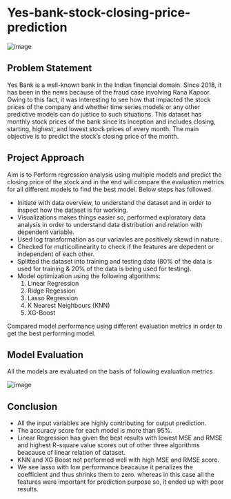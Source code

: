 # Yes-bank-stock-closing-price-prediction
![image](https://user-images.githubusercontent.com/107321295/196026341-df6f6b0f-b15f-43fe-a9ae-08015bb79350.png)

Problem Statement
--------------------------------------------------
Yes Bank is a well-known bank in the Indian financial domain. Since 2018, it has been in the news because of the fraud case involving Rana Kapoor. Owing to this fact, it was interesting to see how that impacted the stock prices of the company and whether time series models or any other predictive models can do justice to such situations. This dataset has monthly stock prices of the bank since its inception and includes closing, starting, highest, and lowest stock prices of every month. The main objective is to predict the stock’s closing price of the month.

Project Approach
--------------------------------------------------
Aim is to Perform regression analysis using multiple models and predict the closing price of the stock and in the end will compare the evaluation metrics for all different models to find the best model.
Below steps has followed.

* Initiate with data overview, to understand the dataset and in order to inspect how the dataset is for working.
* Visualizations makes things easier so, performed exploratory data analysis in order to understand data distribution and relation with dependent variable.
* Used log transformation as our variavles are positively skewd in nature .
* Checked for multicollinearity to check if the features are depedent or independent of each other.
* Splitted the dataset into training and testing data (80% of the data is used for training & 20% of the data is being used for testing).
* Model optimization using the following algorithms:
  1. Linear Regression
  2. Ridge Regession
  3. Lasso Regression
  4. K Nearest Neighbours (KNN)
  5. XG-Boost
  
Compared model performance using different evaluation metrics in order to get the best performing model.

Model Evaluation
--------------------------------------------------
All the models are evaluated on the basis of following evaluation metrics

![image](https://user-images.githubusercontent.com/107321295/196026495-6a280810-6cda-414c-82f6-217841344313.png)

Conclusion
--------------------------------------------------
* All the input variables are highly contributing for output prediction.
* The accuracy score for each model is more than 95%.
* Linear Regression has given the best results with lowest MSE and RMSE and highest R-square value scores out of other three algorithms beacause of linear relation of   dataset.
* KNN and XG Boost not performed well with high MSE and RMSE score.
* We see lasso with low performance beacause it penalizes the coefficient and thus shrinks them to zero. whereas in this case all the features were important for prediction purpose so, it ended up with poor results.
